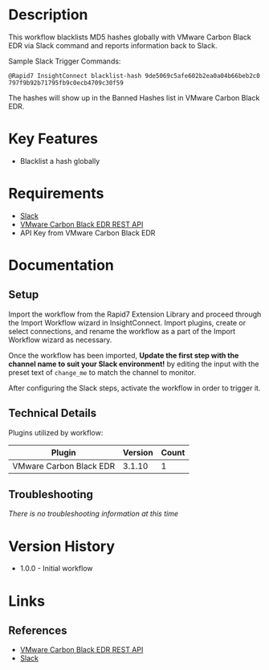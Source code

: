 # Description

This workflow blacklists MD5 hashes globally with VMware Carbon Black EDR via Slack command and reports information back to Slack.

Sample Slack Trigger Commands:

`@Rapid7 InsightConnect blacklist-hash 9de5069c5afe602b2ea0a04b66beb2c0 797f9b92b71795fb9c0ecb4709c30f59`

The hashes will show up in the Banned Hashes list in VMware Carbon Black EDR.

# Key Features

* Blacklist a hash globally

# Requirements

* [Slack](https://insightconnect.help.rapid7.com/docs/configure-slack-for-chatops)
* [VMware Carbon Black EDR REST API](https://developer.carbonblack.com/guide/enterprise-response/)
* API Key from VMware Carbon Black EDR

# Documentation

## Setup

Import the workflow from the Rapid7 Extension Library and proceed through the Import Workflow wizard in InsightConnect. Import plugins, create or select connections, and rename the workflow as a part of the Import Workflow wizard as necessary.

Once the workflow has been imported, **Update the first step with the channel name to suit your Slack environment!** by editing the input with the preset text of `change_me` to match the channel to monitor.

After configuring the Slack steps, activate the workflow in order to trigger it.
 
## Technical Details

Plugins utilized by workflow:

|Plugin|Version|Count|
|----|----|--------|
|VMware Carbon Black EDR|3.1.10|1|

## Troubleshooting

_There is no troubleshooting information at this time_

# Version History

* 1.0.0 - Initial workflow

# Links

## References

* [VMware Carbon Black EDR REST API](https://developer.carbonblack.com/guide/enterprise-response/)
* [Slack](https://slack.com)
